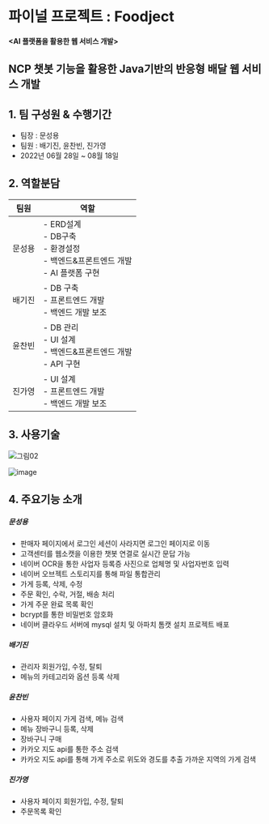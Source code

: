 # 파이널 프로젝트 : Foodject
#### <AI 플랫폼을 활용한 웹 서비스 개발>

## NCP 챗봇 기능을 활용한 Java기반의 반응형 배달 웹 서비스 개발

## 1. 팀 구성원 & 수행기간

- 팀장 : 문성용
- 팀원 : 배기진, 윤찬빈, 진가영
- 2022년 06월 28일 ~ 08월 18일

## 2. 역할분담
|팀원|역할|
|-----|----------|
|문성용| - ERD설계</br> - DB구축 </br> - 환경설정 </br> - 백엔드&프론트엔드 개발 </br> - AI 플랫폼 구현 </br>|
|배기진| - DB 구축 </br> - 프론트엔드 개발 </br> - 백엔드 개발 보조 |
|윤찬빈| - DB 관리 </br> - UI 설계 </br> - 백엔드&프론트엔드 개발 </br> - API 구현|
|진가영| - UI 설계 </br> - 프론트엔드 개발 </br> - 백엔드 개발 보조 </br>  |

## 3. 사용기술
![그림02](https://user-images.githubusercontent.com/106216211/185185535-06562c7f-77c5-4aed-b9ce-72c80f46fefe.jpg)

![image](https://user-images.githubusercontent.com/106216211/185185852-688e9261-ed04-4bdc-82b9-71573f86c777.png)


## 4. 주요기능 소개

##### 문성용
- 판매자 페이지에서 로그인 세션이 사라지면 로그인 페이지로 이동
- 고객센터를 웹소캣을 이용한 챗봇 연결로 실시간 문답 가능
- 네이버 OCR을 통한 사업자 등록증 사진으로 업체명 및 사업자번호 입력
- 네이버 오브젝트 스토리지를 통해 파일 통합관리
- 가게 등록, 삭제, 수정
- 주문 확인, 수락, 거절, 배송 처리
- 가게 주문 완료 목록 확인
- bcrypt를 통한 비밀번호 암호화
- 네이버 클라우드 서버에 mysql 설치 및 아파치 톰캣 설치 프로젝트 배포
  
##### 배기진
- 관리자 회원가입, 수정, 탈퇴
- 메뉴의 카테고리와 옵션 등록 삭제
  
##### 윤찬빈
- 사용자 페이지 가게 검색, 메뉴 검색
- 메뉴 장바구니 등록, 삭제
- 장바구니 구매
- 카카오 지도 api를 통한 주소 검색
- 카카오 지도 api를 통해 가게 주소로 위도와 경도를 추출 가까운 지역의 가게 검색
  
##### 진가영
- 사용자 페이지 회원가입, 수정, 탈퇴
- 주문목록 확인

  